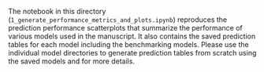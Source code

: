 The notebook in this directory (`1_generate_performance_metrics_and_plots.ipynb`) reproduces the prediction performance scatterplots that summarize the performance of various models used in the manuscript. It also contains the saved prediction tables for each model including the benchmarking models. Please use the individual model directories to generate prediction tables from scratch using the saved models and for more details.